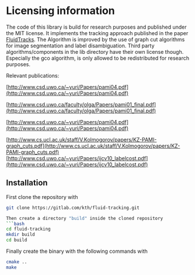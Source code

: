 Licensing information
===============
The code of this library is build for research purposes and published under the MIT license. It implements the tracking approach published in the paper [FluidTracks](https://link.springer.com/chapter/10.1007/978-3-642-28502-8_12). The Algorithm is improved by the use of graph cut algorithms for image segmentation and label disambiguation. Third party algorithms/components in the lib directory have their own license though. Especially the gco algorithm, is only allowed to be redistributed for research purposes.

Relevant publications:

[http://www.csd.uwo.ca/~yuri/Papers/pami04.pdf](http://www.csd.uwo.ca/~yuri/Papers/pami04.pdf)

[http://www.csd.uwo.ca/faculty/olga/Papers/pami01_final.pdf](http://www.csd.uwo.ca/faculty/olga/Papers/pami01_final.pdf)

[http://www.csd.uwo.ca/~yuri/Papers/pami04.pdf](http://www.csd.uwo.ca/~yuri/Papers/pami04.pdf)

[http://www.cs.ucl.ac.uk/staff/V.Kolmogorov/papers/KZ-PAMI-graph_cuts.pdf](http://www.cs.ucl.ac.uk/staff/V.Kolmogorov/papers/KZ-PAMI-graph_cuts.pdf)
[http://www.csd.uwo.ca/~yuri/Papers/ijcv10_labelcost.pdf](http://www.csd.uwo.ca/~yuri/Papers/ijcv10_labelcost.pdf)

Installation
--------------
First clone the repository with
```bash
git clone https://gitlab.com/kth/fluid-tracking.git 

Then create a directory "build" inside the cloned repository
```bash
cd fluid-tracking
mkdir build
cd build
```
Finally create the binary with the following commands
with
```bash
cmake ..
make
```
